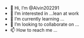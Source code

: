 - 👋 Hi, I’m @Alvin202291
- 👀 I’m interested in ...lean at work
- 🌱 I’m currently learning ...
- 💞️ I’m looking to collaborate on ...
- 📫 How to reach me ...

<!---
Alvin202291/Alvin202291 is a ✨ special ✨ repository because its `README.md` (this file) appears on your GitHub profile.
You can click the Preview link to take a look at your changes.
--->
